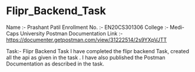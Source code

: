 # Flipr_Backend_Task
Name :- Prashant Patil
Enrollment No. :- EN20CS301306
College :- Medi-Caps University
Postman Documentation Link :- https://documenter.getpostman.com/view/31222514/2s9YXpVJTT

Task:- Flipr Backend Task
I have completed the flipr backend Task, created all the api as given in the task .
I have also published the Postman Documentation as described in the task.
